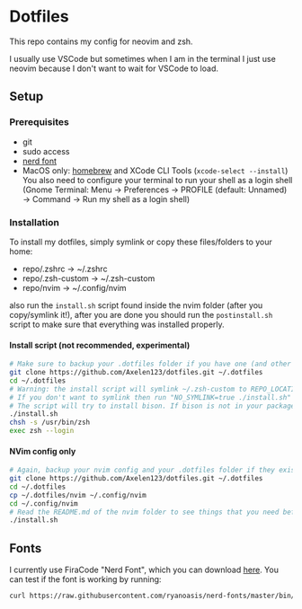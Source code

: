 # Dotfiles
This repo contains my config for neovim and zsh.

I usually use VSCode but sometimes when I am in the terminal I just use neovim because I don't want to wait for VSCode to load.

## Setup
### Prerequisites
- git
- sudo access
- [nerd font](#fonts)
- MacOS only: [homebrew](https://brew.sh) and XCode CLI Tools (`xcode-select --install`)
You also need to configure your terminal
to run your shell as a login shell (Gnome Terminal: Menu -> Preferences -> PROFILE (default: Unnamed) -> Command -> Run my shell as a login shell)

### Installation

To install my dotfiles, simply symlink or copy these files/folders to your home:
- repo/.zshrc -> ~/.zshrc
- repo/.zsh-custom -> ~/.zsh-custom
- repo/nvim -> ~/.config/nvim

also run the `install.sh` script found inside the nvim folder (after you copy/symlink it!),
after you are done you should run the `postinstall.sh` script to make sure that everything was installed properly.
#### Install script (not recommended, experimental)
```sh
# Make sure to backup your .dotfiles folder if you have one (and other files too incase something goes wrong)
git clone https://github.com/Axelen123/dotfiles.git ~/.dotfiles
cd ~/.dotfiles
# Warning: the install script will symlink ~/.zsh-custom to REPO_LOCATION/.zsh-custom and ~/.config/nvim to REPO_LOCATION/nvim
# If you don't want to symlink then run "NO_SYMLINK=true ./install.sh" instead.
# The script will try to install bison. If bison is not in your package repository then run "NO_BISON=true ./install.sh" instead.
./install.sh
chsh -s /usr/bin/zsh
exec zsh --login
```

#### NVim config only
```sh
# Again, backup your nvim config and your .dotfiles folder if they exist
git clone https://github.com/Axelen123/dotfiles.git ~/.dotfiles
cd ~/.dotfiles
cp ~/.dotfiles/nvim ~/.config/nvim
cd ~/.config/nvim
# Read the README.md of the nvim folder to see things that you need before running install script (they are automatically installed with the install script in the root of the repo)
./install.sh
```

## Fonts
I currently use FiraCode "Nerd Font", which you can download [here](https://github.com/ryanoasis/nerd-fonts/releases/latest). You can test if the font is working by running:

```sh
curl https://raw.githubusercontent.com/ryanoasis/nerd-fonts/master/bin/scripts/test-powerlines.sh | bash
```
